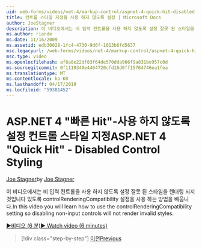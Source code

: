 ```yaml
---
uid: web-forms/videos/net-4/markup-control/aspnet-4-quick-hit-disabled-control-styling
title: 컨트롤 스타일 지정을 사용 하지 않도록 설정 | Microsoft Docs
author: JoeStagner
description: 이 비디오에서는 비 입력 컨트롤을 사용 하지 않도록 설정 잘못 된 스타일을 렌더링 되지 것입니다 있도록 controlRenderingCompatibility 설정을 사용 하는 방법을 배웁니다.
ms.author: riande
ms.date: 11/16/2009
ms.assetid: edb30028-1fc4-4730-9d6f-1013b6fd5637
msc.legacyurl: /web-forms/videos/net-4/markup-control/aspnet-4-quick-hit-disabled-control-styling
msc.type: video
ms.openlocfilehash: af8a8e22df83f64de570dda966f9a831be957c0d
ms.sourcegitcommit: 0f1119340e4464720cfd16d0ff15764746ea1fea
ms.translationtype: MT
ms.contentlocale: ko-KR
ms.lasthandoff: 04/17/2019
ms.locfileid: "59381452"
---
```

# <a name="aspnet-4-quick-hit---disabled-control-styling"></a><span data-ttu-id="ea6dc-103">ASP.NET 4 "빠른 Hit"-사용 하지 않도록 설정 컨트롤 스타일 지정</span><span class="sxs-lookup"><span data-stu-id="ea6dc-103">ASP.NET 4 "Quick Hit" - Disabled Control Styling</span></span>

<span data-ttu-id="ea6dc-104">[Joe Stagner](https://github.com/JoeStagner)</span><span class="sxs-lookup"><span data-stu-id="ea6dc-104">by [Joe Stagner](https://github.com/JoeStagner)</span></span>

<span data-ttu-id="ea6dc-105">이 비디오에서는 비 입력 컨트롤을 사용 하지 않도록 설정 잘못 된 스타일을 렌더링 되지 것입니다 있도록 controlRenderingCompatibility 설정을 사용 하는 방법을 배웁니다.</span><span class="sxs-lookup"><span data-stu-id="ea6dc-105">In this video you will learn how to use the controlRenderingCompatibility setting so disabling non-input controls will not render invalid styles.</span></span> 

[<span data-ttu-id="ea6dc-106">&#9654;비디오 (6 분)</span><span class="sxs-lookup"><span data-stu-id="ea6dc-106">&#9654; Watch video (6 minutes)</span></span>](https://channel9.msdn.com/Blogs/ASP-NET-Site-Videos/aspnet-4-quick-hit-disabled-control-styling)

> [!div class="step-by-step"]
> [<span data-ttu-id="ea6dc-107">이전</span><span class="sxs-lookup"><span data-stu-id="ea6dc-107">Previous</span></span>](aspnet-4-quick-hit-hidden-field-divs.md)
